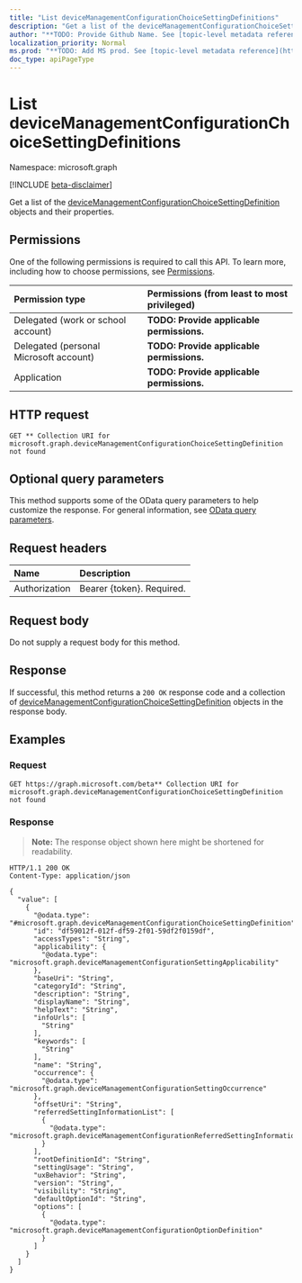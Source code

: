 ```yaml
---
title: "List deviceManagementConfigurationChoiceSettingDefinitions"
description: "Get a list of the deviceManagementConfigurationChoiceSettingDefinition objects and their properties."
author: "**TODO: Provide Github Name. See [topic-level metadata reference](https://msgo.azurewebsites.net/add/document/guidelines/metadata.html#topic-level-metadata)**"
localization_priority: Normal
ms.prod: "**TODO: Add MS prod. See [topic-level metadata reference](https://msgo.azurewebsites.net/add/document/guidelines/metadata.html#topic-level-metadata)**"
doc_type: apiPageType
---
```


# List deviceManagementConfigurationChoiceSettingDefinitions
Namespace: microsoft.graph

[!INCLUDE [beta-disclaimer](../../includes/beta-disclaimer.md)]

Get a list of the [deviceManagementConfigurationChoiceSettingDefinition](../resources/devicemanagementconfigurationchoicesettingdefinition.md) objects and their properties.

## Permissions
One of the following permissions is required to call this API. To learn more, including how to choose permissions, see [Permissions](/graph/permissions-reference).

|Permission type|Permissions (from least to most privileged)|
|:---|:---|
|Delegated (work or school account)|**TODO: Provide applicable permissions.**|
|Delegated (personal Microsoft account)|**TODO: Provide applicable permissions.**|
|Application|**TODO: Provide applicable permissions.**|

## HTTP request

<!-- {
  "blockType": "ignored"
}
-->
``` http
GET ** Collection URI for microsoft.graph.deviceManagementConfigurationChoiceSettingDefinition not found
```

## Optional query parameters
This method supports some of the OData query parameters to help customize the response. For general information, see [OData query parameters](/graph/query-parameters).

## Request headers
|Name|Description|
|:---|:---|
|Authorization|Bearer {token}. Required.|

## Request body
Do not supply a request body for this method.

## Response

If successful, this method returns a `200 OK` response code and a collection of [deviceManagementConfigurationChoiceSettingDefinition](../resources/devicemanagementconfigurationchoicesettingdefinition.md) objects in the response body.

## Examples

### Request
<!-- {
  "blockType": "request",
  "name": "list_devicemanagementconfigurationchoicesettingdefinition"
}
-->
``` http
GET https://graph.microsoft.com/beta** Collection URI for microsoft.graph.deviceManagementConfigurationChoiceSettingDefinition not found
```


### Response
>**Note:** The response object shown here might be shortened for readability.
<!-- {
  "blockType": "response",
  "truncated": true,
  "@odata.type": "Collection(microsoft.graph.deviceManagementConfigurationChoiceSettingDefinition)"
}
-->
``` http
HTTP/1.1 200 OK
Content-Type: application/json

{
  "value": [
    {
      "@odata.type": "#microsoft.graph.deviceManagementConfigurationChoiceSettingDefinition",
      "id": "df59012f-012f-df59-2f01-59df2f0159df",
      "accessTypes": "String",
      "applicability": {
        "@odata.type": "microsoft.graph.deviceManagementConfigurationSettingApplicability"
      },
      "baseUri": "String",
      "categoryId": "String",
      "description": "String",
      "displayName": "String",
      "helpText": "String",
      "infoUrls": [
        "String"
      ],
      "keywords": [
        "String"
      ],
      "name": "String",
      "occurrence": {
        "@odata.type": "microsoft.graph.deviceManagementConfigurationSettingOccurrence"
      },
      "offsetUri": "String",
      "referredSettingInformationList": [
        {
          "@odata.type": "microsoft.graph.deviceManagementConfigurationReferredSettingInformation"
        }
      ],
      "rootDefinitionId": "String",
      "settingUsage": "String",
      "uxBehavior": "String",
      "version": "String",
      "visibility": "String",
      "defaultOptionId": "String",
      "options": [
        {
          "@odata.type": "microsoft.graph.deviceManagementConfigurationOptionDefinition"
        }
      ]
    }
  ]
}
```


